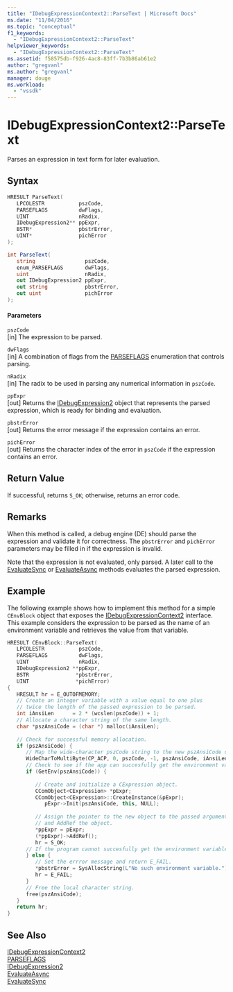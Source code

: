 ```yaml
---
title: "IDebugExpressionContext2::ParseText | Microsoft Docs"
ms.date: "11/04/2016"
ms.topic: "conceptual"
f1_keywords: 
  - "IDebugExpressionContext2::ParseText"
helpviewer_keywords: 
  - "IDebugExpressionContext2::ParseText"
ms.assetid: f58575db-f926-4ac8-83ff-7b3b86ab61e2
author: "gregvanl"
ms.author: "gregvanl"
manager: douge
ms.workload: 
  - "vssdk"
---
```

# IDebugExpressionContext2::ParseText
Parses an expression in text form for later evaluation.  
  
## Syntax  
  
```cpp  
HRESULT ParseText(   
   LPCOLESTR           pszCode,  
   PARSEFLAGS          dwFlags,  
   UINT                nRadix,  
   IDebugExpression2** ppExpr,  
   BSTR*               pbstrError,  
   UINT*               pichError  
);  
```  
  
```csharp  
int ParseText(   
   string                pszCode,  
   enum_PARSEFLAGS       dwFlags,  
   uint                  nRadix,  
   out IDebugExpression2 ppExpr,  
   out string            pbstrError,  
   out uint              pichError  
);  
```  
  
#### Parameters  
 `pszCode`  
 [in] The expression to be parsed.  
  
 `dwFlags`  
 [in] A combination of flags from the [PARSEFLAGS](../../../extensibility/debugger/reference/parseflags.md) enumeration that controls parsing.  
  
 `nRadix`  
 [in] The radix to be used in parsing any numerical information in `pszCode`.  
  
 `ppExpr`  
 [out] Returns the [IDebugExpression2](../../../extensibility/debugger/reference/idebugexpression2.md) object that represents the parsed expression, which is ready for binding and evaluation.  
  
 `pbstrError`  
 [out] Returns the error message if the expression contains an error.  
  
 `pichError`  
 [out] Returns the character index of the error in `pszCode` if the expression contains an error.  
  
## Return Value  
 If successful, returns `S_OK`; otherwise, returns an error code.  
  
## Remarks  
 When this method is called, a debug engine (DE) should parse the expression and validate it for correctness. The `pbstrError` and `pichError` parameters may be filled in if the expression is invalid.  
  
 Note that the expression is not evaluated, only parsed. A later call to the [EvaluateSync](../../../extensibility/debugger/reference/idebugexpression2-evaluatesync.md) or [EvaluateAsync](../../../extensibility/debugger/reference/idebugexpression2-evaluateasync.md) methods evaluates the parsed expression.  
  
## Example  
 The following example shows how to implement this method for a simple `CEnvBlock` object that exposes the [IDebugExpressionContext2](../../../extensibility/debugger/reference/idebugexpressioncontext2.md) interface. This example considers the expression to be parsed as the name of an environment variable and retrieves the value from that variable.  
  
```cpp  
HRESULT CEnvBlock::ParseText(  
   LPCOLESTR           pszCode,  
   PARSEFLAGS          dwFlags,  
   UINT                nRadix,  
   IDebugExpression2 **ppExpr,  
   BSTR               *pbstrError,  
   UINT               *pichError)  
{  
   HRESULT hr = E_OUTOFMEMORY;    
   // Create an integer variable with a value equal to one plus    
   // twice the length of the passed expression to be parsed.    
   int iAnsiLen      = 2 * (wcslen(pszCode)) + 1;    
   // Allocate a character string of the same length.    
   char *pszAnsiCode = (char *) malloc(iAnsiLen);    
  
   // Check for successful memory allocation.    
   if (pszAnsiCode) {    
      // Map the wide-character pszCode string to the new pszAnsiCode character string.    
      WideCharToMultiByte(CP_ACP, 0, pszCode, -1, pszAnsiCode, iAnsiLen, NULL, NULL);    
      // Check to see if the app can succesfully get the environment variable.    
      if (GetEnv(pszAnsiCode)) {    
  
         // Create and initialize a CExpression object.    
         CComObject<CExpression> *pExpr;    
         CComObject<CExpression>::CreateInstance(&pExpr);    
            pExpr->Init(pszAnsiCode, this, NULL);    
  
         // Assign the pointer to the new object to the passed argument  
         // and AddRef the object.    
         *ppExpr = pExpr;    
         (*ppExpr)->AddRef();    
         hr = S_OK;    
      // If the program cannot succesfully get the environment variable.    
      } else {    
         // Set the errror message and return E_FAIL.    
         *pbstrError = SysAllocString(L"No such environment variable.");    
         hr = E_FAIL;    
      }    
      // Free the local character string.    
      free(pszAnsiCode);    
   }    
   return hr;    
}    
```  
  
## See Also  
 [IDebugExpressionContext2](../../../extensibility/debugger/reference/idebugexpressioncontext2.md)   
 [PARSEFLAGS](../../../extensibility/debugger/reference/parseflags.md)   
 [IDebugExpression2](../../../extensibility/debugger/reference/idebugexpression2.md)   
 [EvaluateAsync](../../../extensibility/debugger/reference/idebugexpression2-evaluateasync.md)   
 [EvaluateSync](../../../extensibility/debugger/reference/idebugexpression2-evaluatesync.md)